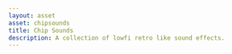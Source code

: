 ```yaml
---
layout: asset
asset: chipsounds
title: Chip Sounds
description: A collection of lowfi retro like sound effects.
---
```


